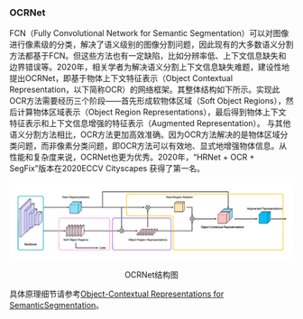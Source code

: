 ### OCRNet

FCN（Fully Convolutional Network for Semantic Segmentation）可以对图像进行像素级的分类，解决了语义级别的图像分割问题，因此现有的大多数语义分割方法都基于FCN。但这些方法也有一定缺陷，比如分辨率低、上下文信息缺失和边界错误等。2020年，相关学者为解决语义分割上下文信息缺失难题，建设性地提出OCRNet，即基于物体上下文特征表示（Object Contextual Representation，以下简称OCR）的网络框架。其整体结构如下所示。实现此OCR方法需要经历三个阶段——首先形成软物体区域（Soft Object Regions），然后计算物体区域表示（Object Region Representations），最后得到物体上下文特征表示和上下文信息增强的特征表示（Augmented Representation）。 与其他语义分割方法相比，OCR方法更加高效准确。因为OCR方法解决的是物体区域分类问题，而非像素分类问题，即OCR方法可以有效地、显式地增强物体信息。从性能和复杂度来说，OCRNet也更为优秀。2020年，“HRNet + OCR + SegFix”版本在2020ECCV Cityscapes 获得了第一名。

![](./images/OCRNet.png)

<div align = "center">OCRNet结构图</div>

具体原理细节请参考[Object-Contextual Representations for SemanticSegmentation](https://arxiv.org/pdf/1909.11065.pdf)。
